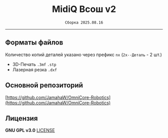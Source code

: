<div align="center">

# MidiQ Всош v2

`Сборка 2025.08.16`

</div>

---

## Форматы файлов

Количество копий деталей указано через префикс `nx` (`2x--Деталь` - 2 шт.)

- 3D-Печать `.3mf` `.stp`
- Лазерная резка `.dxf`

## Основной репозиторий

[https://github.com/JamahaW/OmniCore-Robotics](https://github.com/JamahaW/OmniCore-Robotics)

## Лицензия

**GNU GPL v3.0** [LICENSE](https://github.com/JamahaW/OmniCore-Robotics/blob/main/LICENSE)
